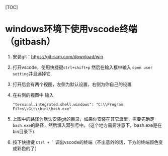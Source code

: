 [TOC]

# windows环境下使用vscode终端（gitbash）

1. 安装git：<https://git-scm.com/download/win> 

2. 打开vscode，使用快捷键`ctrl+shift+p` 然后在输入框中输入 `open user setting`并且选择它                          

3. 打开后会有两个视图，左侧为默认设置，右侧为你自己的设置

4. 在右侧的视图中 输入

   `"terminal.integrated.shell.windows": "C:\\Program Files\\Git\\bin\\bash.exe"`

5. 上图中的路径为默认安装git的目录，如果你安装在其它盘里，需要先确定`bash.exe`的路径，然后填入双引号中。（这个地方需要注意下，bash.exe是在bin目录下）

6. 按下快捷键   <code>Ctrl + &#96;</code> 调出vscode的终端（不出意外的话，下方的终端颜色变成彩色的了）

   

   

   

   



